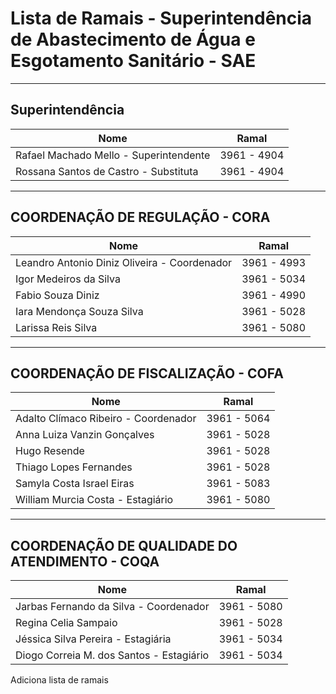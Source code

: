 # Lista de Ramais - Superintendência de Abastecimento de Água e Esgotamento Sanitário - SAE

---

## Superintendência

| Nome | Ramal |
|------|-------|
| Rafael Machado Mello - Superintendente | 3961 - 4904 |
| Rossana Santos de Castro - Substituta | 3961 - 4904 |

---

## COORDENAÇÃO DE REGULAÇÃO - CORA

| Nome | Ramal |
|------|-------|
| Leandro Antonio Diniz Oliveira - Coordenador | 3961 - 4993 |
| Igor Medeiros da Silva | 3961 - 5034 |
| Fabio Souza Diniz | 3961 - 4990 |
| Iara Mendonça Souza Silva | 3961 - 5028 |
| Larissa Reis Silva | 3961 - 5080 |

---

## COORDENAÇÃO DE FISCALIZAÇÃO - COFA

| Nome | Ramal |
|------|-------|
| Adalto Clímaco Ribeiro - Coordenador | 3961 - 5064 |
| Anna Luiza Vanzin Gonçalves | 3961 - 5028 |
| Hugo Resende | 3961 - 5028 |
| Thiago Lopes Fernandes | 3961 - 5028 |
| Samyla Costa Israel Eiras | 3961 - 5083 |
| William Murcia Costa - Estagiário | 3961 - 5080 |

---

## COORDENAÇÃO DE QUALIDADE DO ATENDIMENTO - COQA

| Nome | Ramal |
|------|-------|
| Jarbas Fernando da Silva - Coordenador | 3961 - 5080 |
| Regina Celia Sampaio | 3961 - 5028 |
| Jéssica Silva Pereira - Estagiária | 3961 - 5034 |
| Diogo Correia M. dos Santos - Estagiário | 3961 - 5034 |
Adiciona lista de ramais

